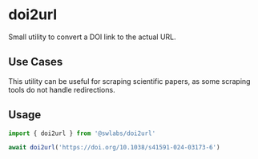 # doi2url

Small utility to convert a DOI link to the actual URL.

## Use Cases

This utility can be useful for scraping scientific papers, as some scraping tools do not handle redirections.

## Usage

```javascript
import { doi2url } from '@swlabs/doi2url'

await doi2url('https://doi.org/10.1038/s41591-024-03173-6')
```
